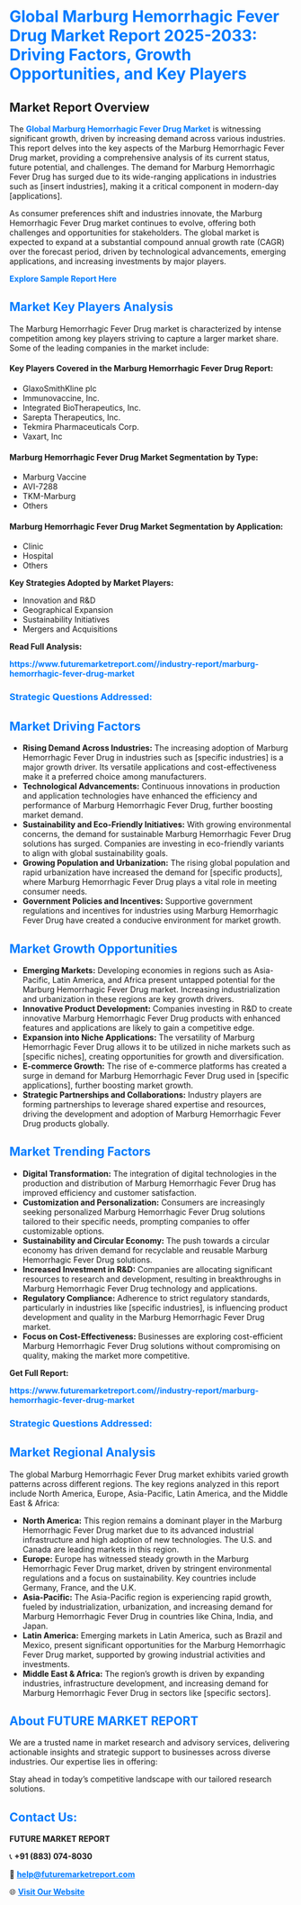<h1 style="color: #007BFF;">Global Marburg Hemorrhagic Fever Drug Market Report 2025-2033: Driving Factors, Growth Opportunities, and Key Players</h1>

<section id="overview">
<h2>Market Report Overview</h2>
<p>The <a href="https://www.futuremarketreport.com//industry-report/marburg-hemorrhagic-fever-drug-market" style="color: #007BFF; text-decoration: none;"><strong>Global Marburg Hemorrhagic Fever Drug Market</strong></a> is witnessing significant growth, driven by increasing demand across various industries. This report delves into the key aspects of the Marburg Hemorrhagic Fever Drug market, providing a comprehensive analysis of its current status, future potential, and challenges. The demand for Marburg Hemorrhagic Fever Drug has surged due to its wide-ranging applications in industries such as [insert industries], making it a critical component in modern-day [applications].</p>
<p>As consumer preferences shift and industries innovate, the Marburg Hemorrhagic Fever Drug market continues to evolve, offering both challenges and opportunities for stakeholders. The global market is expected to expand at a substantial compound annual growth rate (CAGR) over the forecast period, driven by technological advancements, emerging applications, and increasing investments by major players.</p>
</section>

<section id="overview">
<p><a href="https://www.futuremarketreport.com//request-sample/reportId=52854" style="color: #007BFF; text-decoration: none;"><strong>Explore Sample Report Here</strong></a></p>
</section>

<section id="key-players">
<h2 style="color: #007BFF;">Market Key Players Analysis</h2>
<p>The Marburg Hemorrhagic Fever Drug market is characterized by intense competition among key players striving to capture a larger market share. Some of the leading companies in the market include:</p>
<h4>Key Players Covered in the Marburg Hemorrhagic Fever Drug Report:</h4>
<ul><li>GlaxoSmithKline plc</li><li>Immunovaccine, Inc.</li><li>Integrated BioTherapeutics, Inc.</li><li>Sarepta Therapeutics, Inc.</li><li>Tekmira Pharmaceuticals Corp.</li><li>Vaxart, Inc</li></ul>
<h4>Marburg Hemorrhagic Fever Drug Market Segmentation by Type:</h4>
<ul><li>Marburg Vaccine</li><li>AVI-7288</li><li>TKM-Marburg</li><li>Others</li></ul>

<h4>Marburg Hemorrhagic Fever Drug Market Segmentation by Application:</h4>
<ul><li>Clinic</li><li>Hospital</li><li>Others</li></ul>
<p><strong>Key Strategies Adopted by Market Players:</strong></p>
<ul>
<li>Innovation and R&D</li>
<li>Geographical Expansion</li>
<li>Sustainability Initiatives</li>
<li>Mergers and Acquisitions</li>
</ul>
</section>

<section>
<p><strong>Read Full Analysis: </strong></p><a href="https://www.futuremarketreport.com//industry-report/marburg-hemorrhagic-fever-drug-market" style="color: #007BFF; text-decoration: none;"><strong>https://www.futuremarketreport.com//industry-report/marburg-hemorrhagic-fever-drug-market</strong></a>
<h3 style="color: #007BFF;">Strategic Questions Addressed:</h3>
</section>

<section id="driving-factors">
<h2 style="color: #007BFF;">Market Driving Factors</h2>
<ul>
<li><strong>Rising Demand Across Industries:</strong> The increasing adoption of Marburg Hemorrhagic Fever Drug in industries such as [specific industries] is a major growth driver. Its versatile applications and cost-effectiveness make it a preferred choice among manufacturers.</li>
<li><strong>Technological Advancements:</strong> Continuous innovations in production and application technologies have enhanced the efficiency and performance of Marburg Hemorrhagic Fever Drug, further boosting market demand.</li>
<li><strong>Sustainability and Eco-Friendly Initiatives:</strong> With growing environmental concerns, the demand for sustainable Marburg Hemorrhagic Fever Drug solutions has surged. Companies are investing in eco-friendly variants to align with global sustainability goals.</li>
<li><strong>Growing Population and Urbanization:</strong> The rising global population and rapid urbanization have increased the demand for [specific products], where Marburg Hemorrhagic Fever Drug plays a vital role in meeting consumer needs.</li>
<li><strong>Government Policies and Incentives:</strong> Supportive government regulations and incentives for industries using Marburg Hemorrhagic Fever Drug have created a conducive environment for market growth.</li>
</ul>
</section>

<section id="growth-opportunities">
<h2 style="color: #007BFF;">Market Growth Opportunities</h2>
<ul>
<li><strong>Emerging Markets:</strong> Developing economies in regions such as Asia-Pacific, Latin America, and Africa present untapped potential for the Marburg Hemorrhagic Fever Drug market. Increasing industrialization and urbanization in these regions are key growth drivers.</li>
<li><strong>Innovative Product Development:</strong> Companies investing in R&D to create innovative Marburg Hemorrhagic Fever Drug products with enhanced features and applications are likely to gain a competitive edge.</li>
<li><strong>Expansion into Niche Applications:</strong> The versatility of Marburg Hemorrhagic Fever Drug allows it to be utilized in niche markets such as [specific niches], creating opportunities for growth and diversification.</li>
<li><strong>E-commerce Growth:</strong> The rise of e-commerce platforms has created a surge in demand for Marburg Hemorrhagic Fever Drug used in [specific applications], further boosting market growth.</li>
<li><strong>Strategic Partnerships and Collaborations:</strong> Industry players are forming partnerships to leverage shared expertise and resources, driving the development and adoption of Marburg Hemorrhagic Fever Drug products globally.</li>
</ul>
</section>

<section id="trending-factors">
<h2 style="color: #007BFF;">Market Trending Factors</h2>
<ul>
<li><strong>Digital Transformation:</strong> The integration of digital technologies in the production and distribution of Marburg Hemorrhagic Fever Drug has improved efficiency and customer satisfaction.</li>
<li><strong>Customization and Personalization:</strong> Consumers are increasingly seeking personalized Marburg Hemorrhagic Fever Drug solutions tailored to their specific needs, prompting companies to offer customizable options.</li>
<li><strong>Sustainability and Circular Economy:</strong> The push towards a circular economy has driven demand for recyclable and reusable Marburg Hemorrhagic Fever Drug solutions.</li>
<li><strong>Increased Investment in R&D:</strong> Companies are allocating significant resources to research and development, resulting in breakthroughs in Marburg Hemorrhagic Fever Drug technology and applications.</li>
<li><strong>Regulatory Compliance:</strong> Adherence to strict regulatory standards, particularly in industries like [specific industries], is influencing product development and quality in the Marburg Hemorrhagic Fever Drug market.</li>
<li><strong>Focus on Cost-Effectiveness:</strong> Businesses are exploring cost-efficient Marburg Hemorrhagic Fever Drug solutions without compromising on quality, making the market more competitive.</li>
</ul>
</section>

<section>
<p><strong>Get Full Report: </strong></p><a href="https://www.futuremarketreport.com//industry-report/marburg-hemorrhagic-fever-drug-market" style="color: #007BFF; text-decoration: none;"><strong>https://www.futuremarketreport.com//industry-report/marburg-hemorrhagic-fever-drug-market</strong></a>
<h3 style="color: #007BFF;">Strategic Questions Addressed:</h3>
</section>


<section id="regional-analysis">
<h2 style="color: #007BFF;">Market Regional Analysis</h2>
<p>The global Marburg Hemorrhagic Fever Drug market exhibits varied growth patterns across different regions. The key regions analyzed in this report include North America, Europe, Asia-Pacific, Latin America, and the Middle East & Africa:</p>
<ul>
<li><strong>North America:</strong> This region remains a dominant player in the Marburg Hemorrhagic Fever Drug market due to its advanced industrial infrastructure and high adoption of new technologies. The U.S. and Canada are leading markets in this region.</li>
<li><strong>Europe:</strong> Europe has witnessed steady growth in the Marburg Hemorrhagic Fever Drug market, driven by stringent environmental regulations and a focus on sustainability. Key countries include Germany, France, and the U.K.</li>
<li><strong>Asia-Pacific:</strong> The Asia-Pacific region is experiencing rapid growth, fueled by industrialization, urbanization, and increasing demand for Marburg Hemorrhagic Fever Drug in countries like China, India, and Japan.</li>
<li><strong>Latin America:</strong> Emerging markets in Latin America, such as Brazil and Mexico, present significant opportunities for the Marburg Hemorrhagic Fever Drug market, supported by growing industrial activities and investments.</li>
<li><strong>Middle East & Africa:</strong> The region’s growth is driven by expanding industries, infrastructure development, and increasing demand for Marburg Hemorrhagic Fever Drug in sectors like [specific sectors].</li>
</ul>
</section>

<footer>
<h2 style="color: #007BFF;">About FUTURE MARKET REPORT</h2>
<p>We are a trusted name in market research and advisory services, delivering actionable insights and strategic support to businesses across diverse industries. Our expertise lies in offering:</p>

<p>Stay ahead in today’s competitive landscape with our tailored research solutions.</p>

<h2 style="color: #007BFF;">Contact Us:</h2>
<p><strong>FUTURE MARKET REPORT</strong></p>
<p>📞 <strong>+91 (883) 074-8030</strong></p>
<p>📧 <strong><a href="mailto:help@futuremarketreport.com" style="color: #007BFF;">help@futuremarketreport.com</a></strong></p>
<p>🌐 <strong><a href="https://www.futuremarketreport.com/" style="color: #007BFF;">Visit Our Website</a></strong></p>
</footer>